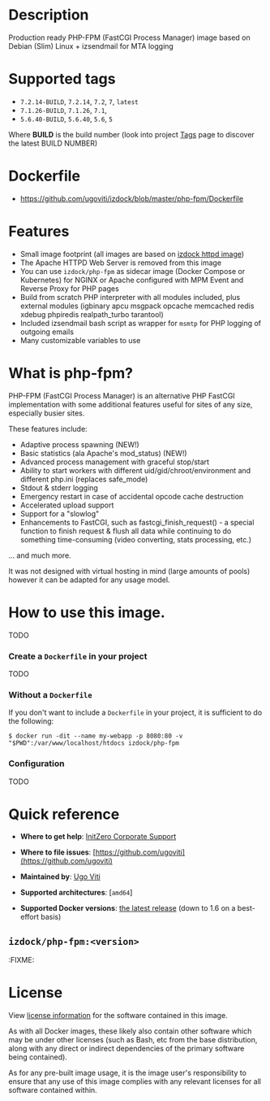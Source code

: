 # Description
Production ready PHP-FPM (FastCGI Process Manager) image based on Debian (Slim) Linux + izsendmail for MTA logging

# Supported tags
-	`7.2.14-BUILD`, `7.2.14`, `7.2`, `7`, `latest`
-	`7.1.26-BUILD`, `7.1.26`, `7.1`,
-	`5.6.40-BUILD`, `5.6.40`, `5.6`, `5`

Where **BUILD** is the build number (look into project [Tags](tags/) page to discover the latest BUILD NUMBER)

# Dockerfile
- https://github.com/ugoviti/izdock/blob/master/php-fpm/Dockerfile

# Features
- Small image footprint (all images are based on [izdock httpd image](/r/izdock/httpd/))
- The Apache HTTPD Web Server is removed from this image
- You can use `izdock/php-fpm` as sidecar image (Docker Compose or Kubernetes) for NGINX or Apache configured with MPM Event and Reverse Proxy for PHP pages
- Build from scratch PHP interpreter with all modules included, plus external modules (igbinary apcu msgpack opcache memcached redis xdebug phpiredis realpath_turbo tarantool)
- Included izsendmail bash script as wrapper for `msmtp` for PHP logging of outgoing emails
- Many customizable variables to use

# What is php-fpm?

PHP-FPM (FastCGI Process Manager) is an alternative PHP FastCGI implementation with some additional features useful for sites of any size, especially busier sites.

These features include:

- Adaptive process spawning (NEW!)
- Basic statistics (ala Apache's mod_status) (NEW!)
- Advanced process management with graceful stop/start
- Ability to start workers with different uid/gid/chroot/environment and different php.ini (replaces safe_mode)
- Stdout & stderr logging
- Emergency restart in case of accidental opcode cache destruction
- Accelerated upload support
- Support for a "slowlog"
- Enhancements to FastCGI, such as fastcgi_finish_request() - a special function to finish request & flush all data while continuing to do something time-consuming (video converting, stats processing, etc.)

... and much more.

It was not designed with virtual hosting in mind (large amounts of pools) however it can be adapted for any usage model.


# How to use this image.

TODO

### Create a `Dockerfile` in your project

TODO

### Without a `Dockerfile`

If you don't want to include a `Dockerfile` in your project, it is sufficient to do the following:

```console
$ docker run -dit --name my-webapp -p 8080:80 -v "$PWD":/var/www/localhost/htdocs izdock/php-fpm
```

### Configuration

TODO

# Quick reference

-	**Where to get help**:
	[InitZero Corporate Support](https://www.initzero.it/)

-	**Where to file issues**:
	[https://github.com/ugoviti](https://github.com/ugoviti)

-	**Maintained by**:
	[Ugo Viti](https://github.com/ugoviti)

-	**Supported architectures**:
	[`amd64`]

-	**Supported Docker versions**:
	[the latest release](https://github.com/docker/docker-ce/releases/latest) (down to 1.6 on a best-effort basis)

## `izdock/php-fpm:<version>`

:FIXME:

# License

View [license information](http://php.net/license/index.php) for the software contained in this image.

As with all Docker images, these likely also contain other software which may be under other licenses (such as Bash, etc from the base distribution, along with any direct or indirect dependencies of the primary software being contained).

As for any pre-built image usage, it is the image user's responsibility to ensure that any use of this image complies with any relevant licenses for all software contained within.
